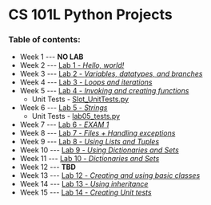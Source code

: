 # CS 101L Python Projects

### Table of contents:
* Week 1 --- **NO LAB**
* Week 2 --- [Lab 1 - _Hello, world!_](Lab%201/lab1.py)
* Week 3 --- [Lab 2 - _Variables, datatypes, and branches_](Lab%202/lab2.py)
* Week 4 --- [Lab 3 - _Loops and iterations_](Lab%203/lab3.py)
* Week 5 --- [Lab 4 - _Invoking and creating functions_](Lab%204/lab4.py)
  * Unit Tests - [Slot_UnitTests.py](Lab%204/Slot_UnitTests.py)
* Week 6 --- [Lab 5 - _Strings_](Lab%205/lab5.py)
  * Unit Tests - [lab05_tests.py](Lab%205/lab05_tests.py)
* Week 7 --- [Lab 6 - _EXAM 1_](Exam%201/lab6.py)
* Week 8 --- [Lab 7 - _Files + Handling exceptions_](Lab%207/lab7.py)
* Week 9 --- [Lab 8 - _Using Lists and Tuples_](Lab%208/lab8.py)
* Week 10 --- [Lab 9 - _Using Dictionaries and Sets_]()
* Week 11 --- [Lab 10 - _Dictionaries and Sets_]()
* Week 12 --- **TBD**
* Week 13 --- [Lab 12 - _Creating and using basic classes_]()
* Week 14 --- [Lab 13 - _Using inheritance_]()
* Week 15 --- [Lab 14 - _Creating Unit tests_]()